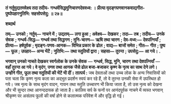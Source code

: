**तं नर्तुमुद्यतमवेक्ष्य तदा तदीय-** **गन्धर्वसिद्धमुनिचारणदेववध्व: ।** **प्रीत्या मृदङ्गपणवानकवाद्यगीत-** **पुष्पोपहारनुतिभि: सहसोपसेदु: ॥ २७॥** 

**शब्दार्थ** 

**तम्—** **उनको** **; नर्तुम्—** **नाचने में** **; उद्यतम्—** **लगा हुआ** **; अवेक्ष्य—** **देखकर** **; तदा—** **तब** **; तदीय—** **उनके सेवक** **; गन्धर्व-सिद्ध—** **गन्धर्व तथा सिद्धगण** **; मुनि-चारण—** **ऋषि तथा चारण** **; देव-वध्व:—** **देवपत्नियाँ** **; प्रीत्या—** **हर्षपूर्वक** **; मृदङ्ग-पणव-आनक—** **विभिन्न प्रकार के ढोल** **; वाद्य—** **बाजों समेत** **; गीत—** **गीत** **; पुष्प—** **फूल** **; उपहार—** **अन्य भेंटें** **; नुतिभि:—** **तथा स्तुतियों द्वारा** **;** **सहसा—** **तुरन्त** **; उपसेदु:—** **आ गये।** **.** 

**भगवान् उनको नाचते देखकर स्वर्गलोक के उनके सेवक** — **गन्धर्व, सिद्ध, मुनि, चारण** **तथा देवपत्नियाँ** — **वहाँ तुरन्त आ गये। वे मृदंग, पणव तथा आनक जैसे ढोल बजा-बजाकर** **कृष्ण के नृत्य का साथ देने लगे। उन्होंने गीत, फूल तथा स्तुतियों की भेंटें भी दीं।** **तात्पर्य :** जब देवताओं तथा उच्च लोक के अन्य निवासियों को पता चला कि कृष्ण नृत्य कला का अद्भुत प्रदर्शन स्वयं कर रहे हैं, तो वे तुरन्त उनकी सेवा में उपस्थित हो गये। जब नृत्य के साथ मृदंग वादन, गायन तथा स्तुति उच्चारण भी किया जाता है, तो उस नृत्य को देखना और भी सुन्दर तथा आनन्ददायक हो जाता है। कालिय सर्प के फनों पर आनंदपूर्वक नाचने में व्यस्त भगवान् श्रीकृष्ण पर असंलय फूलों की वर्षा होने से कलात्मक परिवेश में और वृद्धि हो गई।  